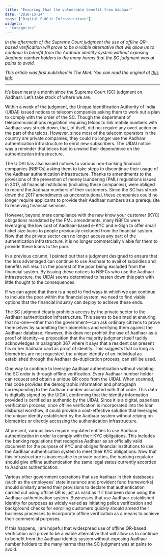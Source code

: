 ```yaml
---
title: "Ensuring that the vulnerable benefit from Aadhaar"
date: "2018-10-24"
tags: ["Digital Public Infrastructure"]
widgets: 
- "categories"
---
```


*In the aftermath of the Supreme Court judgment the use of offline QR-based verification will prove to be a viable alternative that will allow us to continue to benefit from the Aadhaar identity system without exposing Aadhaar number holders to the many harms that the SC judgment was at pains to avoid.*
<!--more-->
*This article was first published in The Mint. You can read the original at [this link](https://www.livemint.com/Opinion/wIFrhGPkIZlVYQ2hhPoo4J/Opinion--Ensuring-that-the-vulnerable-benefit-from-Aadhaar.html).*

---

It’s been nearly a month since the Supreme Court (SC) judgment on Aadhaar. Let’s take stock of where we are.

Within a week of the judgment, the Unique Identification Authority of India (UIDAI) issued notices to telecom companies asking them to work out a plan to comply with the order of the SC. Though the department of telecommunications regulation requiring telcos to link mobile numbers with Aadhaar was struck down, that, of itself, did not require any overt action on the part of the telcos. However, since most of the telecom operators in the country are private companies, they could no longer use the Aadhaar authentication infrastructure to enrol new subscribers. The UIDAI notice was a reminder that telcos had to unwind their dependence on the authentication infrastructure.

The UIDAI has also issued notices to various non-banking financial companies (NBFCs) asking them to take steps to discontinue their usage of the Aadhaar authentication infrastructure. Thanks to amendments to the provisions of the prevention of money laundering (PML) regulations issued in 2017, all financial institutions (including these companies), were obliged to record the Aadhaar numbers of their customers. Since the SC has struck down the 2017 amendments as unconstitutional, these companies could no longer require applicants to provide their Aadhaar numbers as a prerequisite to receiving financial services.

However, beyond mere compliance with the new know your customer (KYC) obligations mandated by the PML amendments, many NBFCs were leveraging the low cost of Aadhaar-based e-KYC and e-Sign to offer small ticket size loans to people previously excluded from the financial system. Now that the private sector can no longer access any part of the authentication infrastructure, it is no longer commercially viable for them to provide these loans to the poor.

In a previous column, I pointed out that a judgment designed to ensure that the less advantaged can continue to use Aadhaar to avail of subsidies and benefits will result in the poorest of the poor being excluded from the financial system. By issuing these notices to NBFCs who use the Aadhaar infrastructure, the UIDAI seems determined to hasten down this path with little thought to the consequences.

If we can agree that there is a need to find ways in which we can continue to include the poor within the financial system, we need to find viable options that the financial industry can deploy to achieve these ends.

The SC judgment clearly prohibits access by the private sector to the Aadhaar authentication infrastructure. This seems to be aimed at ensuring that no-one—other than the government—can ask ordinary citizens to prove themselves by submitting their biometrics and verifying them against the Aadhaar database. However, this does not prohibit the use of Aadhaar as a proof of identity—a proposition that the majority judgment itself tacitly acknowledges in paragraph 367 where it says that a resident can present his or her Aadhaar card as proof of identity. This suggests that so long as biometrics are not requested, the unique identity of an individual as established through the Aadhaar de-duplication process, can still be used.

One way to continue to leverage Aadhaar authentication without violating the SC order is through offline verification. Every Aadhaar number holder can request and obtain a unique QR code from the UIDAI. When scanned, this code provides the demographic information and photograph corresponding to the Aadhaar number associated with that code. This data is digitally signed by the UIDAI, confirming that the identity information provided is certified as authentic by the UIDAI. Since it is a digital, paperless verification process, once offline verification is incorporated into the loan disbursal workflow, it could provide a cost-effective solution that leverages the unique identity established by the Aadhaar system without relying on biometrics or directly accessing the authentication infrastructure.

At present, various laws require regulated entities to use Aadhaar authentication in order to comply with their KYC obligations. This includes the banking regulations that recognise Aadhaar as an officially valid document for the purpose of KYC and obliges financial institutions to use the Aadhaar authentication system to meet their KYC obligations. Now that this infrastructure is inaccessible to private parties, the banking regulator should give offline authentication the same legal status currently accorded to Aadhaar authentication.

Various other government operations that use Aadhaar in their databases (such as the employees’ state insurance and provident fund frameworks) should similarly amend their provisions to declare that authentication carried out using offline QR is just as valid as if it had been done using the Aadhaar authentication system. Businesses that use Aadhaar-established identity for purposes as widely varied as initiating police verification and background checks for enrolling customers quickly should amend their business processes to incorporate offline verification as a means to achieve their commercial purposes.

If this happens, I am hopeful that widespread use of offline QR-based verification will prove to be a viable alternative that will allow us to continue to benefit from the Aadhaar identity system without exposing Aadhaar number holders to the many harms that the SC judgment was at pains to avoid.

